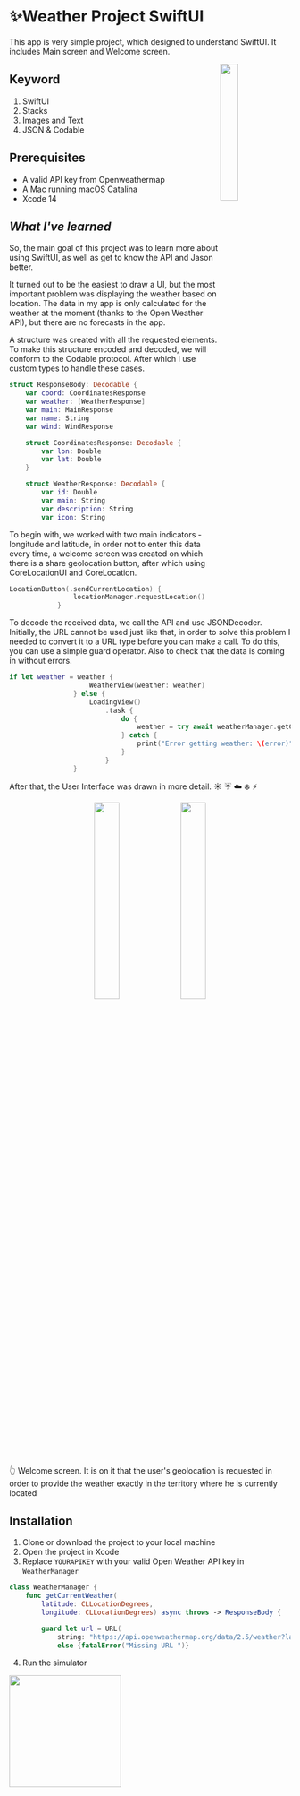 # :sparkles:Weather Project SwiftUI

This app is very simple project, which designed to understand SwiftUI. It includes Main screen and Welcome screen.

<img align="right" width="25%" src="https://user-images.githubusercontent.com/111228178/192374728-7e917d15-5a3c-4757-a791-cdc950da4cbe.PNG ">

## Keyword

1. SwiftUI
2. Stacks
3. Images and Text
4. JSON & Codable

## Prerequisites

* A valid API key from Openweathermap
* A Mac running macOS Catalina
* Xcode 14 
  
 ## *What I've learned* 
  So, the main goal of this project was to learn more about using SwiftUI, as well as get to know the API and Jason better.

It turned out to be the easiest to draw a UI, but the most important problem was displaying the weather based on location. The data in my app is only calculated for the weather at the moment (thanks to the Open Weather API), but there are no forecasts in the app.

A structure was created with all the requested elements. To make this structure encoded and decoded, we will conform to the Codable protocol. After which I use custom types to handle these cases.
``` swift
struct ResponseBody: Decodable {
    var coord: CoordinatesResponse
    var weather: [WeatherResponse]
    var main: MainResponse
    var name: String
    var wind: WindResponse

    struct CoordinatesResponse: Decodable {
        var lon: Double
        var lat: Double
    }

    struct WeatherResponse: Decodable {
        var id: Double
        var main: String
        var description: String
        var icon: String
```
To begin with, we worked with two main indicators - longitude and latitude, in order not to enter this data every time, a welcome screen was created on which there is a share geolocation button, after which using CoreLocationUI and CoreLocation.
``` swift
LocationButton(.sendCurrentLocation) {
                locationManager.requestLocation()
            }
```
To decode the received data, we call the API and use JSONDecoder. Initially, the URL cannot be used just like that, in order to solve this problem I needed to convert it to a URL type before you can make a call. To do this, you can use a simple guard operator. Also to check that the data is coming in without errors.
```swift
if let weather = weather {
                    WeatherView(weather: weather)
                } else {
                    LoadingView()
                        .task {
                            do {
                                weather = try await weatherManager.getCurrentWeather(latitude: location.latitude, longitude: location.longitude)
                            } catch {
                                print("Error getting weather: \(error)")
                            }
                        }
                }
```
After that, the User Interface was drawn in more detail.
:sunny: :umbrella: :cloud: :snowflake: :zap:


<p align="center" width="100%">
    <img width="30%" src="https://user-images.githubusercontent.com/111228178/192370397-d07cdcbd-e743-41bd-9cef-cbca5ca494f7.PNG">
    <img width="30%" src="https://user-images.githubusercontent.com/111228178/192377179-e3f17129-138a-4828-a985-599991bce52b.PNG">
    
</p>

:point_up_2:   Welcome screen. It is on it that the user's geolocation is requested in order to provide the weather exactly in the territory where he is currently located

## Installation

1. Clone or download the project to your local machine
2. Open the project in Xcode
3. Replace ```YOURAPIKEY``` with your valid Open Weather API key in ```WeatherManager```

``` swift
class WeatherManager {
    func getCurrentWeather(
        latitude: CLLocationDegrees, 
        longitude: CLLocationDegrees) async throws -> ResponseBody {

        guard let url = URL(
            string: "https://api.openweathermap.org/data/2.5/weather?lat=\(latitude)&lon=\(longitude)&appid=\(YOURAPIKEY)&units=metric") 
            else {fatalError("Missing URL ")}
```
4. Run the simulator

<img src="https://i.gifer.com/2GU.gif" width="200" height="200" />
